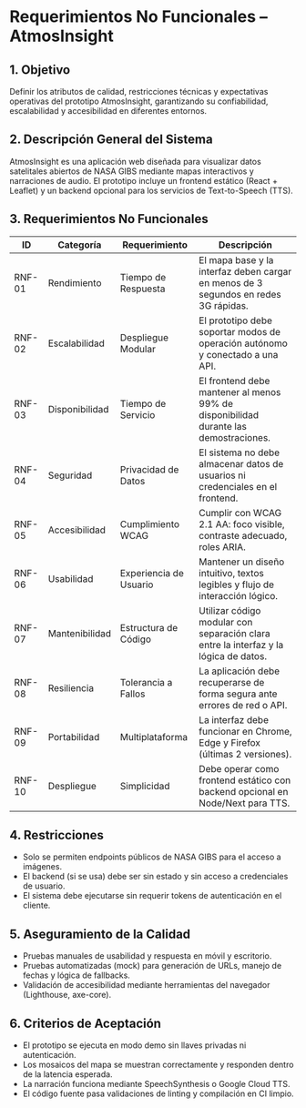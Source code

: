 # Requerimientos No Funcionales – AtmosInsight

## 1. Objetivo
Definir los atributos de calidad, restricciones técnicas y expectativas operativas del prototipo AtmosInsight, garantizando su confiabilidad, escalabilidad y accesibilidad en diferentes entornos.

## 2. Descripción General del Sistema
AtmosInsight es una aplicación web diseñada para visualizar datos satelitales abiertos de NASA GIBS mediante mapas interactivos y narraciones de audio. El prototipo incluye un frontend estático (React + Leaflet) y un backend opcional para los servicios de Text-to-Speech (TTS).

## 3. Requerimientos No Funcionales

| ID | Categoría | Requerimiento | Descripción |
|----|------------|----------------|-------------|
| RNF-01 | Rendimiento | Tiempo de Respuesta | El mapa base y la interfaz deben cargar en menos de 3 segundos en redes 3G rápidas. |
| RNF-02 | Escalabilidad | Despliegue Modular | El prototipo debe soportar modos de operación autónomo y conectado a una API. |
| RNF-03 | Disponibilidad | Tiempo de Servicio | El frontend debe mantener al menos 99% de disponibilidad durante las demostraciones. |
| RNF-04 | Seguridad | Privacidad de Datos | El sistema no debe almacenar datos de usuarios ni credenciales en el frontend. |
| RNF-05 | Accesibilidad | Cumplimiento WCAG | Cumplir con WCAG 2.1 AA: foco visible, contraste adecuado, roles ARIA. |
| RNF-06 | Usabilidad | Experiencia de Usuario | Mantener un diseño intuitivo, textos legibles y flujo de interacción lógico. |
| RNF-07 | Mantenibilidad | Estructura de Código | Utilizar código modular con separación clara entre la interfaz y la lógica de datos. |
| RNF-08 | Resiliencia | Tolerancia a Fallos | La aplicación debe recuperarse de forma segura ante errores de red o API. |
| RNF-09 | Portabilidad | Multiplataforma | La interfaz debe funcionar en Chrome, Edge y Firefox (últimas 2 versiones). |
| RNF-10 | Despliegue | Simplicidad | Debe operar como frontend estático con backend opcional en Node/Next para TTS. |

## 4. Restricciones
- Solo se permiten endpoints públicos de NASA GIBS para el acceso a imágenes.  
- El backend (si se usa) debe ser sin estado y sin acceso a credenciales de usuario.  
- El sistema debe ejecutarse sin requerir tokens de autenticación en el cliente.

## 5. Aseguramiento de la Calidad
- Pruebas manuales de usabilidad y respuesta en móvil y escritorio.  
- Pruebas automatizadas (mock) para generación de URLs, manejo de fechas y lógica de fallbacks.  
- Validación de accesibilidad mediante herramientas del navegador (Lighthouse, axe-core).  

## 6. Criterios de Aceptación
- El prototipo se ejecuta en modo demo sin llaves privadas ni autenticación.  
- Los mosaicos del mapa se muestran correctamente y responden dentro de la latencia esperada.  
- La narración funciona mediante SpeechSynthesis o Google Cloud TTS.  
- El código fuente pasa validaciones de linting y compilación en CI limpio.
